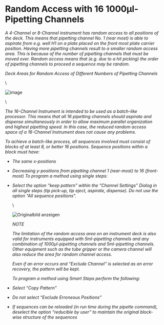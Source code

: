 # Random Access with 16 1000µl-Pipetting Channels

_A 4-Channel or 8-Channel instrument has random access to all positions of the deck. This means that pipetting channel No. 1 (rear most) is able to aspirate from e.g. well H1 on a plate placed on the front most plate carrier position. Having more pipetting channels result to a smaller random access area. This is because of the number of pipetting channels that must be moved over. Random access means that (e.g. due to a hit picking) the order of pipetting channels to proceed a sequence may be random._

_Deck Areas for Random Access of Different Numbers of Pipetting Channels_

\


![image](../../.gitbook/manual-images/assets/Image\_653.gif)

\


_The 16-Channel Instrument is intended to be used as a batch-like processor. This means that all 16 pipetting channels should aspirate and dispense simultaneously in order to allow maximum parallel organization and highest pipetting speed. In this case, the reduced random access space of a 16-Channel Instrument does not cause any problems._

_To achieve a batch-like process, all sequences involved must consist of blocks of at least 8, or better 16 positions. Sequence positions within a block must have:_

* _The same x-positions_
* _Decreasing y-positions from pipetting channel 1 (rear-most) to 16 (front-most) To program a method using single steps:_
*   _Select the option “keep pattern” within the “Channel Settings” Dialog in all single steps (tip pick-up, tip eject, aspirate, dispense). Do not use the option “All sequence positions”._

    \


    ![Originalbild anzeigen](../../.gitbook/manual-images/assets/Image\_654.gif)

    _NOTE_

    _The limitation of the random access area on an instrument deck is also valid for instruments equipped with 5ml-pipetting channels and any combination of 1000µl-pipetting channels and 5ml-pipetting channels. Other equipment such as the tube gripper or the camera channel will also reduce the area for random channel access._

    _Even if an error occurs and “Exclude Channel” is selected as an error recovery, the pattern will be kept._

    _To program a method using Smart Steps perform the following:_
* _Select “Copy Pattern”_
* _Do not select “Exclude Erroneous Positions”_
* _If sequences can be reloaded (in run time during the pipette command), deselect the option “reducible by user” to maintain the original block-wise structure of the sequences_

